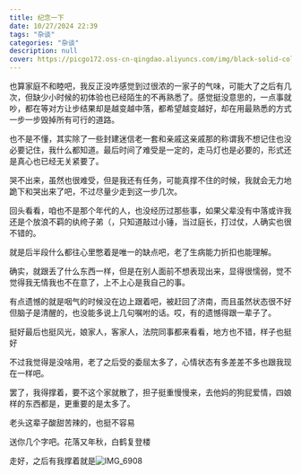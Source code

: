 ```yaml
---
title: 纪念一下
date: 10/27/2024 22:39
tags: "杂谈"
categories: "杂谈"
description: null
cover: https://picgo172.oss-cn-qingdao.aliyuncs.com/img/black-solid-color-background.jpg
---
```


也算家庭不和睦吧，我反正没咋感觉到过很浓的一家子的气味，可能大了之后有几次，但缺少小时候的初体验也已经陌生的不再熟悉了。感觉挺没意思的，一点事就吵，都在等对方让步结果却是越变越中落，都希望越变越好，却在用最熟悉的方式一步一步毁掉所有可行的道路。

也不是不懂，其实除了一些封建迷信老一套和亲戚这亲戚那的称谓我不想记住也没必要记住，我什么都知道。最后时间了难受是一定的，走马灯也是必要的，形式还是真心也已经无关紧要了。

哭不出来，虽然也很难受，但是我还有任务，可能真撑不住的时候，我就会无力地跪下和哭出来了吧，不过尽量少走到这一步几次。

回头看看，咱也不是那个年代的人，也没经历过那些事，如果父辈没有中落或许我还是个放浪不羁的纨绔子弟（，只知道敲过小锤，当过庭长，打过仗，人确实也很不错的。

就是后半段什么都往心里憋着是唯一的缺点吧，老了生病能力折扣也能理解。

确实，就跟丢了什么东西一样，但是在别人面前不想表现出来，显得很懦弱，觉不觉得我无情我也不在意了，上不上心是我自己的事。

有点遗憾的就是咽气的时候没在边上跟着吧，被赶回了济南，而且虽然状态很不好但脑子是清醒的，也没能多说上几句嘱咐的话。哎，有的遗憾得跟一辈子了。

挺好最后也挺风光，娘家人，客家人，法院同事都来看看，地方也不错，样子也挺好

不过我觉得是没啥用，老了之后受的委屈太多了，心情状态有多差差不多也跟我现在一样吧。

罢了，我得撑着，要不这个家就散了，担子挺重慢慢来，去他妈的狗屁爱情，四娘样的东西都是，更重要的是太多了。

老头这辈子酸甜苦辣的，也挺不容易

送你几个字吧。花落又年秋，白鹤复登楼

走好，之后有我撑着就是![IMG_6908](https://picgo172.oss-cn-qingdao.aliyuncs.com/img/IMG_6908.JPG)